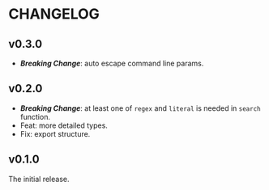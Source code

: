 # CHANGELOG

## v0.3.0

- **_Breaking Change_**: auto escape command line params.

## v0.2.0

- **_Breaking Change_**: at least one of `regex` and `literal` is needed in `search` function.
- Feat: more detailed types.
- Fix: export structure.

## v0.1.0

The initial release.
